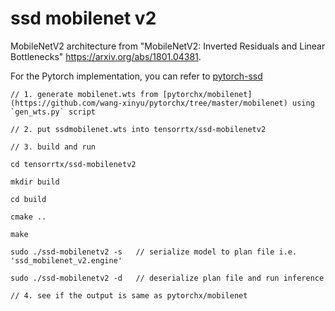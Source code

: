 # ssd mobilenet v2

MobileNetV2 architecture from
     "MobileNetV2: Inverted Residuals and Linear Bottlenecks" <https://arxiv.org/abs/1801.04381>.

For the Pytorch implementation, you can refer to [pytorch-ssd](https://github.com/qfgaohao/pytorch-ssd)

```
// 1. generate mobilenet.wts from [pytorchx/mobilenet](https://github.com/wang-xinyu/pytorchx/tree/master/mobilenet) using `gen_wts.py` script

// 2. put ssdmobilenet.wts into tensorrtx/ssd-mobilenetv2

// 3. build and run

cd tensorrtx/ssd-mobilenetv2

mkdir build

cd build

cmake ..

make

sudo ./ssd-mobilenetv2 -s   // serialize model to plan file i.e. 'ssd_mobilenet_v2.engine'

sudo ./ssd-mobilenetv2 -d   // deserialize plan file and run inference

// 4. see if the output is same as pytorchx/mobilenet
```
